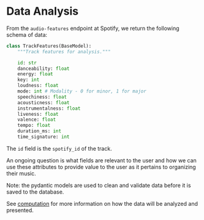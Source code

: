 # Data Analysis

From the `audio-features` endpoint at Spotify, we return the following schema
of data:

```python
class TrackFeatures(BaseModel):
    """Track features for analysis."""

    id: str
    danceability: float
    energy: float
    key: int
    loudness: float
    mode: int # Modality - 0 for minor, 1 for major
    speechiness: float
    acousticness: float
    instrumentalness: float
    liveness: float
    valence: float
    tempo: float
    duration_ms: int
    time_signature: int
```

The `id` field is the `spotify_id` of the track.

An ongoing question is what fields are relevant to the user and how we can
use these attributes to provide value to the user as it pertains to
organizing their music.

Note: the pydantic models are used to clean and validate data before it is
saved to the database.

See [computation](./computation.md) for more information on how the data will be
analyzed and presented.
